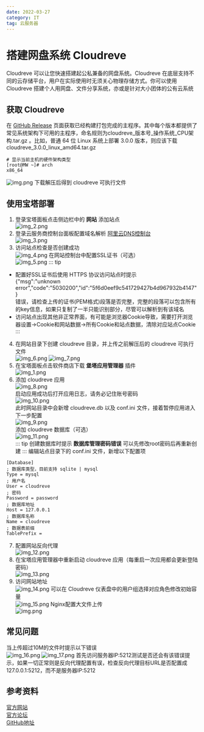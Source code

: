 ```yaml
---
date: 2022-03-27
category: IT
tag: 云服务器
---
```


# 搭建网盘系统 Cloudreve

Cloudreve 可以让您快速搭建起公私兼备的网盘系统<!-- more -->。Cloudreve 在底层支持不同的云存储平台，用户在实际使用时无须关心物理存储方式。你可以使用 Cloudreve 搭建个人用网盘、文件分享系统，亦或是针对大小团体的公有云系统

## 获取 Cloudreve

在 [GitHub Release](https://github.com/cloudreve/Cloudreve/releases) 页面获取已经构建打包完成的主程序。其中每个版本都提供了常见系统架构下可用的主程序，命名规则为cloudreve_版本号_操作系统_CPU架构.tar.gz 。比如，普通 64 位 Linux 系统上部署 3.0.0 版本，则应该下载cloudreve_3.0.0_linux_amd64.tar.gz

```shell
# 显示当前主机的硬件架构类型
[root@MW ~]# arch
x86_64
```

![img.png](https://img.sherry4869.com/Blog/IT/server/cloudreve/img.png)
下载解压后得到 cloudreve 可执行文件

## 使用宝塔部署

1. 登录宝塔面板点击侧边栏中的 **网站** 添加站点  
![img_2.png](https://img.sherry4869.com/Blog/IT/server/cloudreve/img_2.png)
2. 登录云服务商控制台面板配置域名解析 [阿里云DNS控制台](https://dns.console.aliyun.com)   
![img_3.png](https://img.sherry4869.com/Blog/IT/server/cloudreve/img_3.png)
3. 访问站点检查是否创建成功  
![img_4.png](https://img.sherry4869.com/Blog/IT/server/cloudreve/img_4.png)
在网站控制台中配置SSL证书（可选）    
![img_5.png](https://img.sherry4869.com/Blog/IT/server/cloudreve/img_5.png)
::: tip
- 配置好SSL证书后使用 HTTPS 协议访问站点时提示  
{"msg":"unknown error","code":"5030200","id":"5f6d0eef9c541729427b4d967932b4147"}  
错误，请检查上传的证书(PEM格式)段落是否完整，完整的段落可以包含所有的key信息，如果只复制了一半只能识别部分，尽管可以解析到有该域名
- 访问站点出现其他非正常界面，有可能是浏览器Cookie导致，需要打开浏览器设置->Cookie和网站数据->所有Cookie和站点数据，清除对应站点Cookie
:::
4. 在网站目录下创建 cloudreve 目录，并上传之前解压后的 cloudreve 可执行文件  
![img_6.png](https://img.sherry4869.com/Blog/IT/server/cloudreve/img_6.png)
![img_7.png](https://img.sherry4869.com/Blog/IT/server/cloudreve/img_7.png)  
5. 在宝塔面板点击软件商店下载 **堡塔应用管理器** 插件  
![img_1.png](https://img.sherry4869.com/Blog/IT/server/cloudreve/img_1.png)  
6. 添加 cloudreve 应用  
![img_8.png](https://img.sherry4869.com/Blog/IT/server/cloudreve/img_8.png)  
启动应用成功后打开应用日志，请务必记住账号密码  
![img_10.png](https://img.sherry4869.com/Blog/IT/server/cloudreve/img_10.png)  
此时网站目录中会新增 cloudreve.db 以及 conf.ini 文件，接着暂停应用进入下一步配置  
![img_9.png](https://img.sherry4869.com/Blog/IT/server/cloudreve/img_9.png)  
添加 cloudreve 数据库（可选）  
![img_11.png](https://img.sherry4869.com/Blog/IT/server/cloudreve/img_11.png)  
::: tip
创建数据库时提示 **数据库管理密码错误** 可以先修改root密码后再重新创建
:::
编辑站点目录下的 conf.ini 文件，新增以下配置项
```
[Database]
; 数据库类型，目前支持 sqlite | mysql
Type = mysql
; 用户名
User = cloudreve
; 密码
Password = password
; 数据库地址
Host = 127.0.0.1
; 数据库名称
Name = cloudreve
; 数据表前缀
TablePrefix = 
```
7. 配置网站反向代理  
![img_12.png](https://img.sherry4869.com/Blog/IT/server/cloudreve/img_12.png)
8. 在宝塔应用管理器中重新启动 cloudreve 应用（每重启一次应用都会更新登陆密码）  
![img_13.png](https://img.sherry4869.com/Blog/IT/server/cloudreve/img_13.png)
9. 访问网站地址  
![img_14.png](https://img.sherry4869.com/Blog/IT/server/cloudreve/img_14.png)
可以在 Cloudreve 仪表盘中的用户组选择对应角色修改初始容量  
![img_15.png](https://img.sherry4869.com/Blog/IT/server/cloudreve/img_15.png)
Nginx配置大文件上传  
![img.png](https://img.sherry4869.com/Blog/IT/server/cloudreve/img_18.png)

## 常见问题

当上传超过10M的文件时提示以下错误  
![img_16.png](https://img.sherry4869.com/Blog/IT/server/cloudreve/img_16.png)
![img_17.png](https://img.sherry4869.com/Blog/IT/server/cloudreve/img_17.png)
首先访问服务器IP:5212测试是否还会有该错误提示，如果一切正常则是反向代理配置有误，检查反向代理目标URL是否配置成127.0.0.1:5212，而不是服务器IP:5212

## 参考资料

[官方网站](https://docs.cloudreve.org/)  
[官方论坛](https://forum.cloudreve.org/)  
[GitHub地址](https://github.com/cloudreve/Cloudreve)